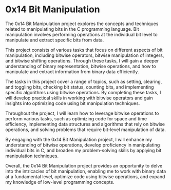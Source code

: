 # 0x14 Bit Manipulation

The 0x14 Bit Manipulation project explores the concepts and techniques related to manipulating bits in the C programming language. Bit manipulation involves performing operations at the individual bit level to manipulate and extract specific bits from data.

This project consists of various tasks that focus on different aspects of bit manipulation, including bitwise operators, bitwise manipulation of integers, and bitwise shifting operations. Through these tasks, I will gain a deeper understanding of binary representation, bitwise operations, and how to manipulate and extract information from binary data efficiently.

The tasks in this project cover a range of topics, such as setting, clearing, and toggling bits, checking bit status, counting bits, and implementing specific algorithms using bitwise operations. By completing these tasks, I will develop practical skills in working with bitwise operators and gain insights into optimizing code using bit manipulation techniques.

Throughout the project, I will learn how to leverage bitwise operations to perform various tasks, such as optimizing code for space and time efficiency, implementing data structures and algorithms that rely on bitwise operations, and solving problems that require bit-level manipulation of data.

By engaging with the 0x14 Bit Manipulation project, I will enhance my understanding of bitwise operations, develop proficiency in manipulating individual bits in C, and broaden my problem-solving skills by applying bit manipulation techniques.

Overall, the 0x14 Bit Manipulation project provides an opportunity to delve into the intricacies of bit manipulation, enabling me to work with binary data at a fundamental level, optimize code using bitwise operations, and expand my knowledge of low-level programming concepts.
